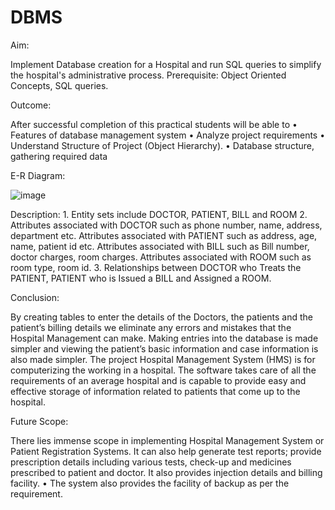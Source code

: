 # DBMS

Aim: 

Implement Database creation for a Hospital and run SQL queries to simplify the hospital's administrative process.
Prerequisite: Object Oriented Concepts, SQL queries.

Outcome: 

After successful completion of this practical students will be able to
•	Features of database management system 
•	Analyze project requirements
•	Understand Structure of Project (Object Hierarchy).
•	Database structure, gathering required data 

E-R Diagram:


![image](https://user-images.githubusercontent.com/29852735/114341470-7cac1d00-9b77-11eb-8aa1-cb726c1b54c8.png)
 
Description: 1. Entity sets include DOCTOR, PATIENT, BILL and ROOM
2. Attributes associated with DOCTOR such as phone number, name, address, department etc. Attributes associated with PATIENT such as address, age, name, patient id etc. Attributes associated with BILL such as Bill number, doctor charges, room charges. Attributes associated with ROOM such as room type, room id.
3. Relationships between DOCTOR who Treats the PATIENT, PATIENT who is Issued a BILL and Assigned a ROOM.

Conclusion: 

By creating tables to enter the details of the Doctors, the patients and the patient’s billing details we eliminate any errors and mistakes that the Hospital Management can make. Making entries into the database is made simpler and viewing the patient’s basic information and case information is also made simpler.
The project Hospital Management System (HMS) is for
computerizing the working in a hospital. The software
takes care of all the requirements of an average
hospital and is capable to provide easy and effective
storage of information related to patients that come up
to the hospital.

Future Scope: 

There lies immense scope in implementing Hospital Management System or Patient Registration Systems.  It can also help generate test reports; provide prescription details
including various tests, check-up and medicines
prescribed to patient and doctor. It also provides
injection details and billing facility.
• The system also provides the facility of backup as per
the requirement.

